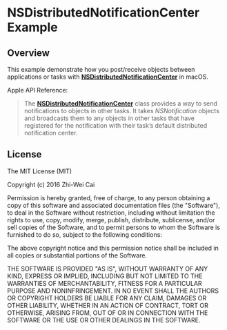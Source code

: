 NSDistributedNotificationCenter Example
==

Overview
--

This example demonstrate how you post/receive objects between applications or
tasks with [**NSDistributedNotificationCenter**][1] in macOS.

Apple API Reference:

> The [**NSDistributedNotificationCenter**][1] class provides a way to send
notifications to objects in other tasks. It takes *NSNotification* objects
and broadcasts them to any objects in other tasks that have registered for
the notification with their task’s default distributed notification center.


License
--

The MIT License (MIT)

Copyright (c) 2016 Zhi-Wei Cai

Permission is hereby granted, free of charge, to any person obtaining
a copy of this software and associated documentation files (the "Software"),
to deal in the Software without restriction, including without limitation
the rights to use, copy, modify, merge, publish, distribute, sublicense,
and/or sell copies of the Software, and to permit persons to whom the
Software is furnished to do so, subject to the following conditions:

The above copyright notice and this permission notice shall be included in
all copies or substantial portions of the Software.

THE SOFTWARE IS PROVIDED "AS IS", WITHOUT WARRANTY OF ANY KIND, EXPRESS OR
IMPLIED, INCLUDING BUT NOT LIMITED TO THE WARRANTIES OF MERCHANTABILITY,
FITNESS FOR A PARTICULAR PURPOSE AND NONINFRINGEMENT. IN NO EVENT SHALL
THE AUTHORS OR COPYRIGHT HOLDERS BE LIABLE FOR ANY CLAIM, DAMAGES OR OTHER
LIABILITY, WHETHER IN AN ACTION OF CONTRACT, TORT OR OTHERWISE, ARISING
FROM, OUT OF OR IN CONNECTION WITH THE SOFTWARE OR THE USE OR OTHER
DEALINGS IN THE SOFTWARE.

[1]: https://developer.apple.com/reference/foundation/nsdistributednotificationcenter "Apple API Reference"
